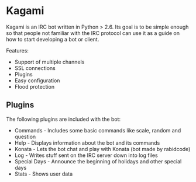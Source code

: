 # Kagami #
Kagami is an IRC bot written in Python > 2.6.
Its goal is to be simple enough so that people not familiar with the IRC protocol can use it as a guide on how to start developing a bot or client.

Features:
  * Support of multiple channels
  * SSL connections
  * Plugins
  * Easy configuration
  * Flood protection

## Plugins ##
The following plugins are included with the bot:
  * Commands - Includes some basic commands like scale, random and question
  * Help - Displays information about the bot and its commands
  * Konata - Lets the bot chat and play with Konata (bot made by rabidcode)
  * Log - Writes stuff sent on the IRC server down into log files
  * Special Days - Announce the beginning of holidays and other special days
  * Stats - Shows user data